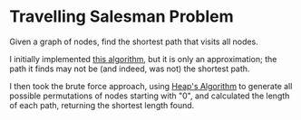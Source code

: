 # Travelling Salesman Problem

Given a graph of nodes, find the shortest path that visits all nodes.

I initially implemented [this algorithm](https://www.tutorialspoint.com/design_and_analysis_of_algorithms/design_and_analysis_of_algorithms_travelling_salesman_problem.htm#:~:text=as%20the%20output.-,Algorithm,distance%20to%20the%20largest%20distance), but it is only an approximation; the path it finds may not be (and indeed, was not) the shortest path.

I then took the brute force approach, using [Heap's Algorithm](https://gist.github.com/thisiscetin/20874a3c59e9fdfb4e184cac4130944d) to generate all possible permutations of nodes starting with "0", and calculated the length of each path, returning the shortest length found.
